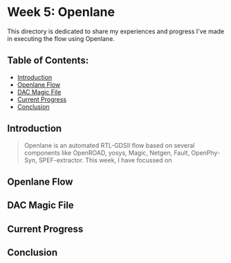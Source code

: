 # Week 5: Openlane

This directory is dedicated to share my experiences and progress I've made in executing the flow using Openlane.

## Table of Contents:
   - [Introduction](https://github.com/harishMadhavan1010/RISC-V-based-SOC/blob/main/Week%205/README.md#introduction)
   - [Openlane Flow](https://github.com/harishMadhavan1010/RISC-V-based-SOC/blob/main/Week%205/README.md#openlane-flow)
   - [DAC Magic File](https://github.com/harishMadhavan1010/RISC-V-based-SOC/blob/main/Week%205/README.md#dac-magic-file)
   - [Current Progress](https://github.com/harishMadhavan1010/RISC-V-based-SOC/blob/main/Week%205/README.md#current-progress)
   - [Conclusion](https://github.com/harishMadhavan1010/RISC-V-based-SOC/blob/main/Week%205/README.md#conclusion)

## Introduction

> Openlane is an automated RTL-GDSII flow based on several components like OpenROAD, yosys, Magic, Netgen, Fault, OpenPhy-Syn, SPEF-extractor. This week, I have focussed on 

## Openlane Flow



## DAC Magic File



## Current Progress



## Conclusion



